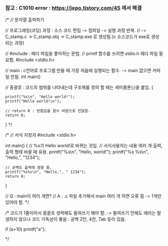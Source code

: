 ### 참고 : C1010 error : https://jepo.tistory.com/45 에서 해결



/*
// 문자열 출력하기

// 프로그래밍(코딩) 과정 : 소스 코드 편집 -> 컴파일 -> 실행 과정 반복.
//  -> C_stamp.c -> C_stamp.obj -> C_stamp.exe 로 생성됨.(c 소스코드가 exe로 생성되는 과정)

// #include : 헤더 파일을 퐇마하는 문법.
// printf 함수를 쓰려면 stdio.h 헤더 파일 필요함.
#include <stdio.h>

// main : c언어로 프로그램 만들 때 가장 처음에 실행되는 함수. -> main 없으면 커마일 안됨.
int main()

// 중괄호 : 코드의 범위를 나타내는데 구조체를 정의 할 때는 세미콜론(;)을 붙임.
{

	printf("%s\n", "Hello world!");
	printf("Hello world!\n");

	// return 0 : 반환값을 함수 바깥으로 전달함.
	return 0;

}
*/

/*
// 서식 지정자
#include <stdio.h>

int main() 
{
	// %s가 Hello world!로 바뀌는 것임.
	// 서식사용자는 내용 여러 개 출력, 출력 형태 바꿀 때 유용.
	printf("%s\n", "Hello, world!");
	printf("%s %s\n", "Hello,", "1234");

	// 공백도 출력에 영향 줌.
	printf("%s%s\n", "Hello,", " 1234");
	return 0;

}

// Q : main이 여러 개면?
// A : .c 파일 추가해서 main 여러 개 하면 오류 뜸 -> 1개만 있어야 함.
*/

/*
코드가 1줄이어서 중괄호 생략해도 들여쓰기 해야 함.
 -> 들여쓰기 안해도 에러는 발생하지 않으나 코드 가독성이 좋음 : 공백 2칸, 4칸, Tab 등이 있음.

if (a>10)
	printf("a");

*/
